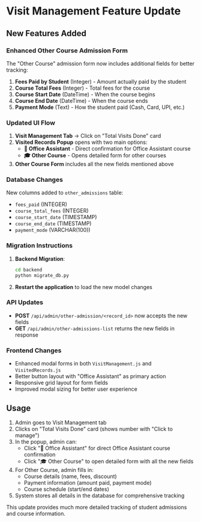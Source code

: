 # Visit Management Feature Update

## New Features Added

### Enhanced Other Course Admission Form

The "Other Course" admission form now includes additional fields for better tracking:

1. **Fees Paid by Student** (Integer) - Amount actually paid by the student
2. **Course Total Fees** (Integer) - Total fees for the course
3. **Course Start Date** (DateTime) - When the course begins
4. **Course End Date** (DateTime) - When the course ends  
5. **Payment Mode** (Text) - How the student paid (Cash, Card, UPI, etc.)

### Updated UI Flow

1. **Visit Management Tab** → Click on "Total Visits Done" card
2. **Visited Records Popup** opens with two main options:
   - **📼 Office Assistant** - Direct confirmation for Office Assistant course
   - **🎓 Other Course** - Opens detailed form for other courses
3. **Other Course Form** includes all the new fields mentioned above

### Database Changes

New columns added to `other_admissions` table:
- `fees_paid` (INTEGER)
- `course_total_fees` (INTEGER) 
- `course_start_date` (TIMESTAMP)
- `course_end_date` (TIMESTAMP)
- `payment_mode` (VARCHAR(100))

### Migration Instructions

1. **Backend Migration**:
   ```bash
   cd backend
   python migrate_db.py
   ```

2. **Restart the application** to load the new model changes

### API Updates

- **POST** `/api/admin/other-admission/<record_id>` now accepts the new fields
- **GET** `/api/admin/other-admissions-list` returns the new fields in response

### Frontend Changes

- Enhanced modal forms in both `VisitManagement.js` and `VisitedRecords.js`
- Better button layout with "Office Assistant" as primary action
- Responsive grid layout for form fields
- Improved modal sizing for better user experience

## Usage

1. Admin goes to Visit Management tab
2. Clicks on "Total Visits Done" card (shows number with "Click to manage")
3. In the popup, admin can:
   - Click "📼 Office Assistant" for direct Office Assistant course confirmation
   - Click "🎓 Other Course" to open detailed form with all the new fields
4. For Other Course, admin fills in:
   - Course details (name, fees, discount)
   - Payment information (amount paid, payment mode)
   - Course schedule (start/end dates)
5. System stores all details in the database for comprehensive tracking

This update provides much more detailed tracking of student admissions and course information.